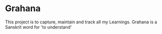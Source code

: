 # Grahana
This project is to capture, maintain and track all my Learnings. Grahana is a Sanskrit word for 'to understand'
